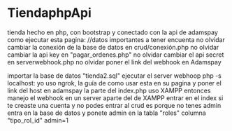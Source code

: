 # TiendaphpApi
tienda hecho en php, con bootstrap y conectado con la api de adamspay
como ejecutar esta pagina:
//datos importantes a tener encuenta
no olvidar cambiar la conexión de la base de datos en crud/conexión.php
no olvidar cambiar la api key en "pagar_ordenes.php"
no olvidar cambiar el api secret en serverwebhook.php
no olvidar poner el link del webhook en Adamspay

importar la base de datos "tienda2.sql"
ejecutar el server webhoop
php -s localhost:
yo uso ngrok, la guía de como usar esta en su pagina
y poner el link del host en adamspay
la parte del index.php uso XAMPP entonces manejo el webhook en un server
aparte del de XAMPP
entrar en el index
si te creaste una cuenta y no podes entrar al crud es porque no tenes admin entra en
la base de datos y ponete admin en la tabla "roles" columna "tipo_rol_id" admin=1
